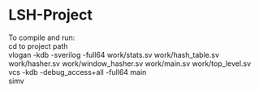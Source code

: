 # LSH-Project

To compile and run: <br />
cd to project path <br />
vlogan -kdb -sverilog -full64 work/stats.sv work/hash_table.sv work/hasher.sv work/window_hasher.sv work/main.sv work/top_level.sv <br />
vcs -kdb -debug_access+all -full64 main <br />
simv
